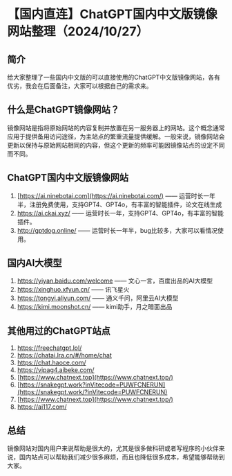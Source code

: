 # 【国内直连】ChatGPT国内中文版镜像网站整理（2024/10/27）



## 简介



给大家整理了一些国内中文版的可以直接使用的ChatGPT中文版镜像网站，各有优劣，我会在后面备注，大家可以根据自己的需求来。

## 什么是ChatGPT镜像网站？



镜像网站是指将原始网站的内容复制并放置在另一服务器上的网站。这个概念通常应用于提供备用访问途径，为主站点的繁重流量提供缓解。一般来说，镜像网站会更新以保持与原始网站相同的内容，但这个更新的频率可能因镜像站点的设定不同而不同。

## ChatGPT国内中文版镜像网站



1. [https://ai.ninebotai.com](https://ai.ninebotai.com/) —— 运营时长一年半，注册免费使用，支持GPT4、GPT4o，有丰富的智能插件，论文在线生成
2. https://ai.ckai.xyz/ —— 运营时长一年，支持GPT4、GPT4o，有丰富的智能插件。
3. http://gptdog.online/ —— 运营时长一年半，bug比较多，大家可以看情况使用。

## 国内AI大模型

1. https://yiyan.baidu.com/welcome —— 文心一言，百度出品的AI大模型
2. https://xinghuo.xfyun.cn/ —— 讯飞星火
3. https://tongyi.aliyun.com/ —— 通义千问，阿里云AI大模型
4. https://kimi.moonshot.cn/ —— kimi助手，月之暗面出品

## 其他用过的ChatGPT站点

1. https://freechatgpt.lol/
2. https://chatai.lra.cn/#/home/chat
3. https://chat.haoce.com/
4. https://vipag4.aibeke.com/
5. [https://www.chatnext.top](https://www.chatnext.top/)
6. [https://snakegpt.work?inVitecode=PUWFCNERUN](https://snakegpt.work/?inVitecode=PUWFCNERUN)
7. [https://www.chatnext.top](https://www.chatnext.top/)
8. https://ai117.com/

## 总结



镜像网站对国内用户来说帮助是很大的，尤其是很多做科研或者写程序的小伙伴来说，国内站点可以帮助我们减少很多麻烦，而且也降低很多成本，希望能够帮助到大家。
